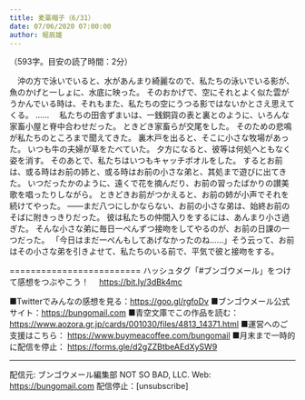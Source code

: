 ```yaml
---
title: 麦藁帽子（6/31）
date: 07/06/2020 07:00:00
author: 堀辰雄
---
```


（593字。目安の読了時間：2分）

　沖の方で泳いでいると、水があんまり綺麗なので、私たちの泳いでいる影が、魚のかげと一しょに、水底に映った。
そのおかげで、空にそれとよく似た雲がうかんでいる時は、それもまた、私たちの空にうつる影ではないかとさえ思えてくる。
……
　私たちの田舎ずまいは、一銭銅貨の表と裏とのように、いろんな家畜小屋と脊中合わせだった。
ときどき家畜らが交尾をした。
そのための悲鳴が私たちのところまで聞えてきた。
裏木戸を出ると、そこに小さな牧場があった。
いつも牛の夫婦が草をたべていた。
夕方になると、彼等は何処へともなく姿を消す。
そのあとで、私たちはいつもキャッチボオルをした。
するとお前は、或る時はお前の姉と、或る時はお前の小さな弟と、其処まで遊びに出てきた。
いつだったかのように、遠くで花を摘んだり、お前の習ったばかりの讃美歌を唱ったりしながら。
ときどきお前がつかえると、お前の姉が小声でそれを続けてやった。
――まだ八つにしかならない、お前の小さな弟は、始終お前のそばに附きっきりだった。
彼は私たちの仲間入りをするには、あんまり小さ過ぎた。
そんな小さな弟に毎日一ぺんずつ接吻をしてやるのが、お前の日課の一つだった。
「今日はまだ一ぺんもしてあげなかったのね……」そう云って、お前はその小さな弟を引きよせて、私たちのいる前で、平気で彼と接吻をする。

=========================
ハッシュタグ「#ブンゴウメール」をつけて感想をつぶやこう！　
https://bit.ly/3dBk4mc

■Twitterでみんなの感想を見る：https://goo.gl/rgfoDv
■ブンゴウメール公式サイト：https://bungomail.com
■青空文庫でこの作品を読む：https://www.aozora.gr.jp/cards/001030/files/4813_14371.html
■運営へのご支援はこちら： https://www.buymeacoffee.com/bungomail
■月末まで一時的に配信を停止： https://forms.gle/d2gZZBtbeAEdXySW9

-------
配信元: ブンゴウメール編集部
NOT SO BAD, LLC.
Web: https://bungomail.com
配信停止：[unsubscribe]

